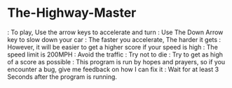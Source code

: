 # The-Highway-Master
: To play, Use the arrow keys to accelerate and turn
: Use The Down Arrow key to slow down your car
: The faster you accelerate, The harder it gets
: However, it will be easier to get a higher score if your speed is high
: The speed limit is 200MPH
: Avoid the traffic 
: Try not to die
: Try to get as high of a score as possible 
: This program is run by hopes and prayers, so if you encounter a bug, give me feedback on how I can fix it
: Wait for at least 3 Seconds after the program is running.
